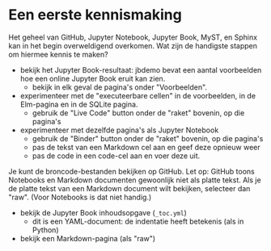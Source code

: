 # Een eerste kennismaking

Het geheel van GitHub, Jupyter Notebook, Jupyter Book, MyST, en Sphinx kan in het begin overweldigend overkomen.
Wat zijn de handigste stappen om hiermee kennis te maken?

* bekijk het Jupyter Book-resultaat: jbdemo bevat een aantal voorbeelden hoe een online Jupyter Book eruit kan zien.
    * bekijk in elk geval de pagina's onder "Voorbeelden".
* experimenteer met de "executeerbare cellen" in de voorbeelden, in de Elm-pagina en in de SQLite pagina.
    * gebruik de "Live Code" button onder de "raket" bovenin, op die pagina's
* experimenteer met dezelfde pagina's als Jupyter Notebook
    * gebruik de "Binder" button onder de "raket" bovenin, op die pagina's
    * pas de tekst van een Markdown cel aan en geef deze opnieuw weer
    * pas de code in een code-cel aan en voer deze uit.

Je kunt de broncode-bestanden bekijken op GitHub. Let op: GitHub toons Notebooks en Markdown documenten gewoonlijk niet als platte tekst. Als je de platte tekst van een Markdown document wilt bekijken, selecteer dan "raw". (Voor Notebooks is dat niet handig.)
    
* bekijk de Jupyter Book inhoudsopgave (`_toc.yml`)
    * dit is een YAML-document: de indentatie heeft betekenis (als in Python)
* bekijk een Markdown-pagina (als "raw")


